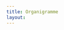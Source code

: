 ```yaml
---
title: Organigramme
layout:
---
```


<!-- https://github.com/fperucic/treant-js/tree/master/examples/basic-example -->

<meta name="viewport" content="width=device-width">
<meta charset="utf-8">
<meta http-equiv="X-UA-Compatible" content="IE=edge,chrome=1">

<link rel="stylesheet" href="/assets/css/vendor/treant/Treant.css" type="text/css"/>
<link rel="stylesheet" href="/assets/css/vendor/treant/basic-example.css" type="text/css"/>

<script src="/assets/js/vendor/treant/vendor/raphael.js"></script>
<script src="/assets/js/vendor/treant/Treant.js"></script>

<div id="basic-example"> </div>


<script>

var tmp_img_url = function(idx) {
	return "http://fperucic.github.io/treant-js/examples/headshots/" + idx + ".jpg"
}

var chart_config = {
    chart: {
        container: "#basic-example",

        connectors: {
            type: 'step'
        },
        node: {
            HTMLclass: 'nodeExample1'
        }
    },
    nodeStructure: {
        text: {
            name: "Maud et Annika",
            title: "Co-présidence",
            contact: "Tel: 01 213 123 134",
        },
        image: tmp_img_url(4),
        children: [
            {
                text:{
                    name: "???",
                    title: "Secrétaire",
                },
                image: tmp_img_url(1),
            },
            {
                text:{
                    name: "???",
                    title: "Trésorière",
                },
                image: tmp_img_url(5),
            },
            {
                text:{
                    name: "Flavia",
                    title: "Responsable poulailler",
                    contact: "Tel: 01 213 123 134",
                },
								stackChildren: true,
                image: tmp_img_url(10),
                children: [{
                    text:{
                        name: "Benjamin",
                        title: "Membre poulailler"
                    },
                    link: {
                        href: "/"
                    },
                    image: tmp_img_url(6),
                }, {
                    text:{
                        name: "Sandrine",
                        title: "Membre poulailler"
                    },
                    link: {
                        href: "/"
                    },
                    image: tmp_img_url(10),
                }, {
                    text:{
                        name: "Benjamin",
                        title: "Membre poulailler"
                    },
                    link: {
                        href: "/"
                    },
                    image: tmp_img_url(6),
                }, {
                    text:{
                        name: "Sandrine",
                        title: "Membre poulailler"
                    },
                    link: {
                        href: "/"
                    },
                    image: tmp_img_url(10),
                }, {
                    text:{
                        name: "Benjamin",
                        title: "Membre poulailler"
                    },
                    link: {
                        href: "/"
                    },
                    image: tmp_img_url(6),
                }, {
                    text:{
                        name: "Sandrine",
                        title: "Membre poulailler"
                    },
                    link: {
                        href: "/"
                    },
                    image: tmp_img_url(10),
                }, {
                    text:{
                        name: "Benjamin",
                        title: "Membre poulailler"
                    },
                    link: {
                        href: "/"
                    },
                    image: tmp_img_url(6),
                }, {
                    text:{
                        name: "Sandrine",
                        title: "Membre poulailler"
                    },
                    link: {
                        href: "/"
                    },
                    image: tmp_img_url(10),
                }



                ]
            },
            {
                text:{
                    name: "Thomas ?",
                    title: "Responsable jardins",
                    contact: "Tel: 01 213 123 134",
                },
                stackChildren: true,
                image: tmp_img_url(2),
                children: [
                    {
                        text:{
                            name: "Benjamin",
                            title: "Membre jardin"
                        },
                        link: {
                            href: "/"
                        },
                        image: tmp_img_url(6),
                    },
                    {
                        text:{
                            name: "Jean-Charles et Françoise",
                            title: "Membre jardin"
                        },
                        link: {
                            href: "/"
                        },
                        image: tmp_img_url(7),
                    }
                ]
            }
        ]
    }
};

var my_chart = new Treant(chart_config);
</script>
